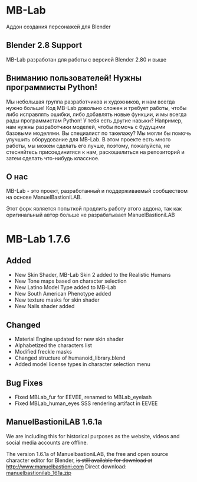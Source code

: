 # MB-Lab

Аддон создания персонажей для Blender

## Blender 2.8 Support

MB-Lab разработан для работы с версией Blender 2.80 и выше

## Вниманию пользователей! Нужны программисты Python!

Мы небольшая группа разработчиков и художников, и нам всегда нужно больше! Код MB-Lab довольно сложен и требует работы, чтобы либо исправлять ошибки, либо добавлять новые функции, и мы всегда рады программистам Python! У тебя есть другие навыки? Например, нам нужны разработчики моделей, чтобы помочь с будущими базовыми моделями. Вы специалист по такелажу? Мы могли бы помочь улучшить оборудование для MB-Lab. В этом проекте есть много работы, мы можем сделать его лучше, поэтому, пожалуйста, не стесняйтесь присоединитяся к нам, раскошелиться на репозиторий и затем сделать что-нибудь классное.

## О нас

MB-Lab - это проект, разработанный и поддерживаемый сообществом на основе ManuelBastioniLAB.

Этот форк является попыткой продлить работу этого аддона, так как оригинальный автор больше не разрабатывает ManuelBastioniLAB

# MB-Lab 1.7.6

## Added

- New Skin Shader, MB-Lab Skin 2 added to the Realistic Humans
- New Tone maps based on character selection
- New Latino Model Type added to MB-Lab
- New South American Phenotype added
- New texture masks for skin shader
- New Nails shader added

## Changed

- Material Engine updated for new skin shader
- Alphabetized the characters list
- Modified freckle masks
- Changed structure of humanoid_library.blend
- Added model license types in character selection menu

## Bug Fixes

- Fixed MBLab_fur for EEVEE, renamed to MBLab_eyelash
- Fixed MBLab_human_eyes SSS rendering artifact in EEVEE

## ManuelBastioniLAB 1.6.1a

We are including this for historical purposes as the website, videos and social media accounts are offline.

The version 1.6.1a of ManuelbastioniLAB, the free and open source character editor for Blender, ~~is still available for download at http://www.manuelbastioni.com~~
Direct download: [manuelbastionilab_161a.zip](https://github.com/NumesSanguis/FACSvatar/releases/download/v0.3.4-alpha-release/manuelbastionilab_161a.zip)
